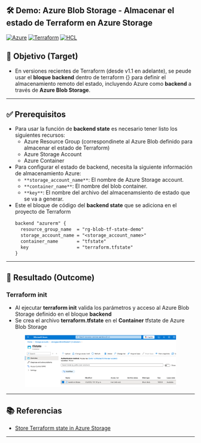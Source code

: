 ## 🛠️  Demo: Azure Blob Storage - Almacenar el estado de Terraform en Azure Storage

[![Azure](https://badgen.net/badge/icon/azure?icon=azure&label)](https://azure.microsoft.com)
[![Terraform](https://img.shields.io/badge/IaC-Terraform-623CE4?logo=terraform&logoColor=white)](#)
[![HCL](https://img.shields.io/badge/Language-HCL-blueviolet)](#)

## 🎯 Objetivo (Target)
- En versiones recientes de Terraform (desde v1.1 en adelante), se peude usar el **bloque backend** dentro de terraform {} para definir el almacenamiento remoto del estado, incluyendo Azure como **backend** a través de **Azure Blob Storage**.

---

## ✅ Prerequisitos
- Para usar la función de **backend state** es necesario tener listo los siguientes recursos:
    - Azure Resource Group (correspondinete al Azure Blob definido para almacenar el estado de Terraform)
    - Azure Storage Account
    - Azure Container 
- Para configurar el estado de backend, necesita la siguiente información de almacenamiento Azure:
    - `**storage_account_name**`: El nombre de Azure Storage account.
    - `**container_name**`: El nombre del blob container.
    - `**key**`: El nombre del archivo del almacenamsiento de estado que se va a generar.
- Este el bloque de código del  **backend state** que se adiciona en el proyecto de Terraform
    ```hcl
    backend "azurerm" {
      resource_group_name  = "rg-blob-tf-state-demo"
      storage_account_name = "<storage_account_name>"
      container_name       = "tfstate"
      key                  = "terraform.tfstate"
    }
    ```
---

## 🚀 Resultado (Outcome)
### Terraform init
- Al ejecutar **terraform init** valida los parámetros y acceso al Azure Blob Storage definido en el bloque **backend**
- Se crea el archivo **terraform.tfstate** en el **Container** tfstate de Azure Blob Storage
<p align="center">
<img src="assets/imagenes/blob-tf-backend-state.png" alt="Terraform apply" width="80%">
</p>

---

## 📚 Referencias
- [Store Terraform state in Azure Storage](https://learn.microsoft.com/en-us/azure/developer/terraform/store-state-in-azure-storage/)

---